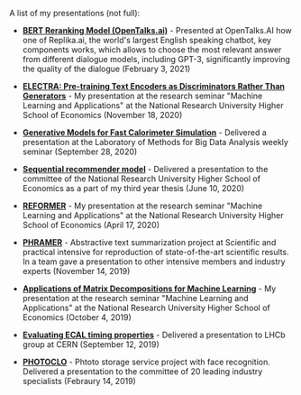 A list of my presentations (not full):

- **[BERT Reranking Model (OpenTalks.ai)](BERT%20reranking%20model.pdf)** - Presented at OpenTalks.AI how one of Replika.ai, the world's largest English speaking chatbot, key components works, which allows to choose the most relevant answer from different dialogue models, including GPT-3, significantly improving the quality of the dialogue (February 3, 2021)

- **[ELECTRA: Pre-training Text Encoders as Discriminators Rather Than Generators](ELECTRA.pdf)** - My presentation at the research seminar "Machine Learning and Applications" at the National Research University Higher School of Economics (November 18, 2020)

- **[Generative Models for Fast Calorimeter Simulation](Generative%20Models%20for%20Fast%20Calorimeter%20Simulation.pdf)** - Delivered a presentation at the Laboratory of Methods for Big Data Analysis weekly seminar (September 28, 2020)

- **[Sequential recommender model](Sequential%20recommender%20model.pdf)** - Delivered a presentation to the committee of the National Research University Higher School of Economics as a part of my third year thesis (June 10, 2020)

- **[REFORMER](Reformer.pdf)** - My presentation at the research seminar "Machine Learning and Applications" at the National Research University Higher School of Economics (April 17, 2020)

- **[PHRAMER](Phramer.pdf)** - Abstractive text summarization project at Scientific and practical intensive for reproduction of state-of-the-art scientific results. In a team gave a presentation to other intensive members and industry experts (November 14, 2019)

- **[Applications of Matrix Decompositions for Machine Learning](Applications%20of%20Matrix%20Decompositions%20for%20Machine%20Learning.pdf)** - My presentation at the research seminar "Machine Learning and Applications" at the National Research University Higher School of Economics (October 4, 2019)
  
- **[Evaluating ECAL timing properties](Evaluating%20ECAL%20timing%20properties.pdf)** - Delivered a presentation to LHCb group at CERN (September 12, 2019)

- **[PHOTOCLO](Photoclo.pdf)** - Phtoto storage service project with face recognition. Delivered a presentation to the committee of 20 leading industry specialists (Febraury 14, 2019)
